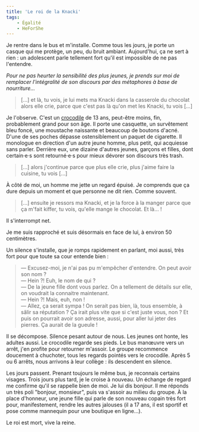 ```yaml
---
title: 'Le roi de la Knacki'
tags:
    - Égalité
    - HeForShe
---
```


Je rentre dans le bus et m'installe. Comme tous les jours, je porte un casque qui me protège, un peu, du bruit ambiant. Aujourd'hui, ça ne sert à rien : un adolescent parle tellement fort qu'il est impossible de ne pas l'entendre.

_Pour ne pas heurter la sensibilité des plus jeunes, je prends sur moi de remplacer l'intégralité de son discours par des métaphores à base de nourriture…_

<!-- more -->

> […] et là, tu vois, je lui mets ma Knacki dans la casserole du chocolat alors elle crie, parce que c'est pas là qu'on met les Knacki, tu vois […]

Je l'observe. C'est un [crocodile](http://projetcrocodiles.tumblr.com) de 13 ans, peut-être moins, fin, probablement grand pour son âge. Il porte une casquette, un survêtement bleu foncé, une moustache naissante et beaucoup de boutons d'acné. D'une de ses poches dépasse ostensiblement un paquet de cigarette. Il monologue en direction d'un autre jeune homme, plus petit, qui acquiesse sans parler. Derrière eux, une dizaine d'autres jeunes, garçons et filles, dont certain‧e‧s sont retourné‧e‧s pour mieux dévorer son discours très <span lang="en">trash</span>.

> […] alors j'continue parce que plus elle crie, plus j'aime faire la cuisine, tu vois […]

À côté de moi, un homme me jette un regard épuisé. Je comprends que ça dure depuis un moment et que personne ne dit rien. Comme souvent.

> […] ensuite je ressors ma Knacki, et je la force à la manger parce que ça m'fait kiffer, tu vois, qu'elle mange le chocolat. Et là… !

Il s'interrompt net.

Je me suis rapproché et suis désormais en face de lui, à environ 50 centimètres.

Un silence s'installe, que je romps rapidement en parlant, moi aussi, très fort pour que toute sa cour entende bien :

> — Excusez-moi, je n'ai pas pu m'empêcher d'entendre. On peut avoir son nom ?  
> — Hein ?! Euh, le nom de qui ?  
> — De la jeune fille dont vous parlez. On a tellement de détails sur elle, on voudrait la connaitre maintenant.  
> — Hein ?! Mais, euh, non !  
> — Allez, ça serait sympa ! On serait pas bien, là, tous ensemble, à sâlir sa réputation ? Ça irait plus vite que si c'est juste vous, non ? Et puis on pourrait avoir son adresse, aussi, pour aller lui jeter des pierres. Ça aurait de la gueule !

Il se décompose. Silence pesant autour de nous. Les jeunes ont honte, les adultes aussi. Le crocodile regarde ses pieds. Le bus manœuvre vers un arrêt, j'en profite pour retourner m'assoir. Le groupe recommence doucement à chuchoter, tous les regards pointés vers le crocodile. Après 5 ou 6 arrêts, nous arrivons à leur collège : ils descendent en silence.

Les jours passent. Prenant toujours le même bus, je reconnais certains visages. Trois jours plus tard, je le croise à nouveau. Un échange de regard me confirme qu'il se rappelle bien de moi. Je lui dis bonjour. Il me réponds un très poli "bonjour, monsieur", puis va s'assoir au milieu du groupe. À la place d'honneur, une jeune fille qui parle de son nouveau copain très fort pour, manifestement, rendre les autres jalouses (il a 17 ans, il est sportif et pose comme mannequin pour une boutique en ligne…).

Le roi est mort, vive la reine.

